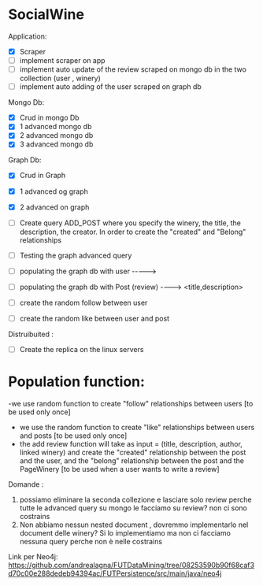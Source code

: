 # SocialWine

Application:
- [x] Scraper
- [ ] implement scraper on app
- [ ] implement auto update of the review scraped on mongo db in the two collection (user , winery)
- [ ] implement auto adding of the user scraped on graph db

Mongo Db:
- [x] Crud in mongo Db
- [x] 1 advanced mongo db
- [x] 2 advanced mongo db
- [x] 3 advanced mongo db

Graph Db:
- [x] Crud in Graph
- [x] 1 advanced og graph
- [x] 2 advanced on graph
- [ ] Create query ADD_POST where you specify the winery, the title, the description, the creator. In order to create the "created" and "Belong" relationships
- [ ] Testing the graph advanced query
- [ ] populating the graph db with user -----> <name>
- [ ] populating the graph db with Post (review) ----> <title,description>
- [ ] create the random follow between user
- [ ] create the random like between user and post



Distruibuited : 
- [ ] Create the replica on the linux servers

  
  
# Population function:
-we use random function to create "follow" relationships between users [to be used only once]
- we use the random function to create "like" relationships between users and posts [to be used only once]
- the add review function will take as input = (title, description, author, linked winery) and create the "created" relationship between the post and the user, and the "belong" relationship between the post and the PageWinery [to be used when a user wants to write a review]
  
  

Domande :
1. possiamo eliminare la seconda collezione e lasciare solo review perche tutte le advanced query su mongo le facciamo su review? non ci sono costrains
2. Non abbiamo nessun nested document , dovremmo implementarlo nel document delle winery? Si lo implementiamo  ma non ci facciamo nessuna query perche non è nelle costrains

Link per Neo4j:
https://github.com/andrealagna/FUTDataMining/tree/08253590b90f68caf3d70c00e288dedeb94394ac/FUTPersistence/src/main/java/neo4j



